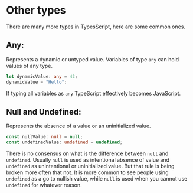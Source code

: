 # Other types

There are many more types in TypesScript, here are some common ones.
## Any:

Represents a dynamic or untyped value. Variables of type `any` can hold values of any type.

```ts
let dynamicValue: any = 42;
dynamicValue = "Hello";
```

If typing all variables as `any` TypeScript effectively becomes JavaScript.

## Null and Undefined:

Represents the absence of a value or an uninitialized value.

```ts
const nullValue: null = null;
const undefinedValue: undefined = undefined;
```

There is no consensus on what is the difference between `null` and `undefined`. Usually `null` is used as intentional absence of value and `undefined` as unintentional or uninitialized value. But that rule is being broken more often that not. It is more common to see people using `undefined` as a go to nullish value, while `null` is used when you cannot use `undefined` for whatever reason.
